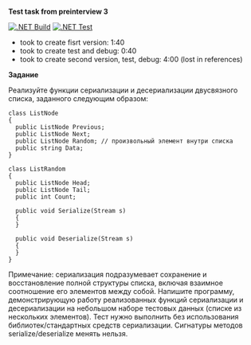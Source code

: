 **Test task from preinterview 3**  

[![.NET Build](https://github.com/vnmtwo/SerializeDeserializeTestTask/actions/workflows/dotnet_build.yml/badge.svg)](https://github.com/vnmtwo/SerializeDeserializeTestTask/actions/workflows/dotnet_build.yml)
[![.NET Test](https://github.com/vnmtwo/SerializeDeserializeTestTask/actions/workflows/dotnet_test.yml/badge.svg)](https://github.com/vnmtwo/SerializeDeserializeTestTask/actions/workflows/dotnet_test.yml)  

- took to create fisrt version: 1:40  
- took to create test and debug: 0:40
- took to create second version, test, debug: 4:00 (lost in references)

**Задание**  

Реализуйте функции сериализации и десериализации двусвязного списка, заданного следующим образом:  

    class ListNode
    {
      public ListNode Previous;
      public ListNode Next;
      public ListNode Random; // произвольный элемент внутри списка
      public string Data;
    }
    
    class ListRandom
    {
      public ListNode Head;
      public ListNode Tail;
      public int Count;

      public void Serialize(Stream s)
      {
      }

      public void Deserialize(Stream s)
      {
      }
    }
  
Примечание: сериализация подразумевает сохранение и восстановление полной структуры списка,
включая взаимное соотношение его элементов между собой.
Напишите программу, демонстрирующую работу реализованных функций сериализации и
десериализации на небольшом наборе тестовых данных (списке из нескольких элементов). Тест
нужно выполнить без использования библиотек/стандартных средств сериализации. Сигнатуры
методов serialize/deserialize менять нельзя.
